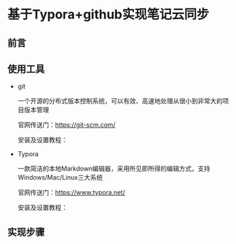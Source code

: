 # 基于Typora+github实现笔记云同步

## 前言



## 使用工具

- git

  一个开源的分布式版本控制系统，可以有效、高速地处理从很小到非常大的项目版本管理

  官网传送门：https://git-scm.com/

  安装及设置教程：

- Typora

  一款简洁的本地Markdown编辑器，采用所见即所得的编辑方式，支持Windows/Mac/Linux三大系统

  官网传送门：https://www.typora.net/

  安装及设置教程：

## 实现步骤

